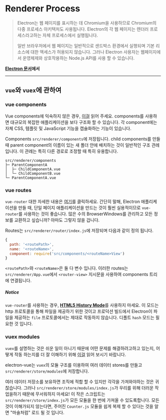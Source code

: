# Renderer Process

> Electron는 웹 페이지를 표시하는 데 Chromium을 사용하므로 Chromium의 다중 프로세스 아키텍처도 사용됩니다. Electron의 각 웹 페이지는 렌더러 프로세스라고하는 자체 프로세스에서 실행됩니다.
>
> 일반 브라우저에서 웹 페이지는 일반적으로 샌드박스 환경에서 실행되며 기본 리소스에 대한 액세스가 허용되지 않습니다. 그러나 Electron 사용자는 웹페이지에서 운영체제와 상호작용하는 Node.js API를 사용 할 수 있습니다.

[**Electron 문서**](http://electron.atom.io/docs/tutorial/quick-start/#renderer-process)**에서**

---

## `vue`와 `vuex`에 관하여

### vue components

Vue components에 익숙하지 않은 경우, [이걸](http://vuejs.org/v2/guide/single-file-components.html) 읽어 주세요. components를 사용하면 대규모의 복잡한 애플리케이션을 보다 구조화 할 수 있습니다. 각 component에는 자체 CSS, 템플릿 및 JavaScript 기능을 캡슐화하는 기능이 있습니다.

Components `src/renderer/components`에 저장됩니다. child components를 만들 때 parent component의 이름이 있는 새 폴더 안에 배치하는 것이 일반적인 구조 관례 입니다. 이 관례는 특히 다른 경로로 조정할 때 특히 유용합니다.

```
src/renderer/components
├─ ParentComponentA
│  ├─ ChildComponentA.vue
│  └─ ChildComponentB.vue
└─ ParentComponentA.vue
```

### vue routes

`vue-router` 대한 자세한 내용은 [여기](https://github.com/vuejs/vue-router)를 클릭하세요. 간단히 말해, Electron 애플리케이션을 만들 때, 단일 페이지 애플리케이션을 만드는 것이 훨씬 실용적이므로 `vue-router`를 사용하는 것이 좋습니다. 많은 수의 BrowserWindows를 관리하고 모든 정보를 교환하고 싶습니까? 아마도 그렇지 않을 겁니다.

Routes는 `src/renderer/router/index.js`에 저장되며 다음과 같이 정의 됩니다.

```js
{
  path: '<routePath>',
  name: '<routeName>',
  component: require('src/components/<routeName>View')
}
```

`<routePath>`와 `<routeName>`은 둘 다 변수 입니다. 이러한 routes는 `src/renderer/App.vue`에서 `<router-view>` 지시문을 사용하여 components 트리에 연결됩니다.

##### Notice

`vue-router`를 사용하는 경우, [**HTML5 History Mode**](http://router.vuejs.org/en/essentials/history-mode.html)를 사용하지 마세요. 이 모드는 http 프로토콜을 통해 파일을 제공하기 위한 것이고 프로덕션 빌드에서 Electron이 파일을 제공하는 `file` 프로토콜에서는 제대로 작동하지 않습니다. 디폴트 `hash` 모드는 필요한 것 입니다.

### vuex modules

`vuex`를 설명하는 것은 쉬운 일이 아니기 때문에 어떤 문제를 해결하려고하고 있는지, 어떻게 작동 하는지를 더 잘 이해하기 위해 [이걸](https://vuex.vuejs.org/guide/) 읽어 보시기 바랍니다.

electron-vue는 `vuex`의 모듈 구조를 이용하여 여러 데이터 stores를 만들고 `src/renderer/store/modules`에 저장합니다.

여러 데이터 저장소를 보유하면 조직에 적합 할 수 있지만 각각을 가져와야하는 것은 귀찮습니다. 그러나 `src/renderer/store/modules/index.js`가 우리를 위해 더러운 작업을하기 때문에 무서워하지 마세요! 이 작은 스크립트는 `src/renderer/store/index.js`가 모든 모듈을 한 번에 가져올 수 있도록합니다. 모든 것이 이해가되지 않는다면, 주어진 `Counter.js` 모듈을 쉽게 복제 할 수 있다는 것을 알면 "마술처럼" 로드 될 것 입니다.

